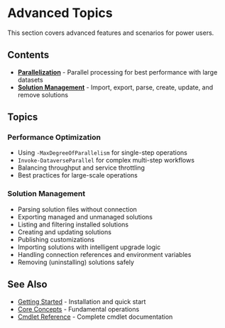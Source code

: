# Advanced Topics

<!-- TOC -->
<!-- /TOC -->

This section covers advanced features and scenarios for power users.

## Contents

- **[Parallelization](parallelization.md)** - Parallel processing for best performance with large datasets
- **[Solution Management](solution-management.md)** - Import, export, parse, create, update, and remove solutions

## Topics

### Performance Optimization
- Using `-MaxDegreeOfParallelism` for single-step operations
- `Invoke-DataverseParallel` for complex multi-step workflows
- Balancing throughput and service throttling
- Best practices for large-scale operations

### Solution Management
- Parsing solution files without connection
- Exporting managed and unmanaged solutions
- Listing and filtering installed solutions
- Creating and updating solutions
- Publishing customizations
- Importing solutions with intelligent upgrade logic
- Handling connection references and environment variables
- Removing (uninstalling) solutions safely

## See Also

- [Getting Started](../getting-started/) - Installation and quick start
- [Core Concepts](../core-concepts/) - Fundamental operations
- [Cmdlet Reference](../../Rnwood.Dataverse.Data.PowerShell/docs/) - Complete cmdlet documentation
